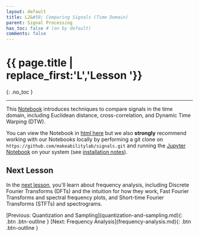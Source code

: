 ```yaml
---
layout: default
title: L2&#58; Comparing Signals (Time Domain)
parent: Signal Processing
has_toc: false # (on by default)
comments: false
---
```


# {{ page.title | replace_first:'L','Lesson '}}
{: .no_toc }

---

This [Notebook](ComparingSignals/index.html) introduces techniques to compare signals in the time domain, including Euclidean distance, cross-correlation, and Dynamic Time Warping (DTW).

You can view the Notebook in [html here](ComparingSignals/index.html) but we also **strongly** recommend working with our Notebooks locally by performing a git clone on `https://github.com/makeabilitylab/signals.git` and running the [Jupyter Notebook](https://github.com/makeabilitylab/signals/blob/master/Tutorials/Signals%20-%20Comparing%20Signals.ipynb) on your system (see [installation notes](jupyter-notebook.md)).

## Next Lesson

In the [next lesson](frequency-analysis.md), you'll learn about frequency analysis, including Discrete Fourier Transforms (DFTs) and the intuition for how they work, Fast Fourier Transforms and spectral frequency plots, and Short-time Fourier Transforms (STFTs) and spectrograms.

<span class="fs-6">
[Previous: Quantization and Sampling](quantization-and-sampling.md){: .btn .btn-outline }
[Next: Frequency Analysis](frequency-analysis.md){: .btn .btn-outline }
</span>